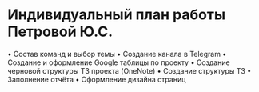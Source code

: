 # Индивидуальный план работы Петровой Ю.С.
•	Состав команд и выбор темы
•	Создание канала в Telegram
•	Создание и оформление Google таблицы по проекту
•	Создание черновой структуры ТЗ проекта (OneNote)
•	Создание структуры ТЗ
•	Заполнение отчёта
•	Оформление дизайна страниц
